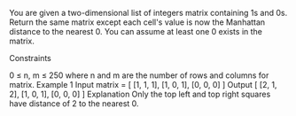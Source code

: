 You are given a two-dimensional list of integers matrix containing 1s and 0s. Return the same matrix except each cell's value is now the Manhattan distance to the nearest 0. You can assume at least one 0 exists in the matrix.

Constraints

0 ≤ n, m ≤ 250 where n and m are the number of rows and columns for matrix.
Example 1
Input
matrix = [
    [1, 1, 1],
    [1, 0, 1],
    [0, 0, 0]
]
Output
[
    [2, 1, 2],
    [1, 0, 1],
    [0, 0, 0]
]
Explanation
Only the top left and top right squares have distance of 2 to the nearest 0.

